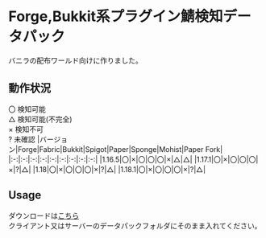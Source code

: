 # Forge,Bukkit系プラグイン鯖検知データパック
バニラの配布ワールド向けに作りました。  
## 動作状況
〇 検知可能  
△ 検知可能(不完全)  
× 検知不可  
? 未確認
|バージョン|Forge|Fabric|Bukkit|Spigot|Paper|Sponge|Mohist|Paper Fork|
|:-:|:-:|:-:|:-:|:-:|:-:|:-:|:-:|:-:|
|1.16.5|〇|×|〇|〇|〇|×|△|△|
|1.17.1|〇|×|〇|〇|〇|×|?|△|
|1.18|〇|×|〇|〇|〇|×|?|△|
|1.18.1|〇|×|〇|〇|〇|×|?|△|
## Usage
ダウンロードは[こちら](https://github.com/0kq-github/not_vanilla_detector/releases/latest)  
クライアント又はサーバーのデータパックフォルダにそのまま入れてください。    
